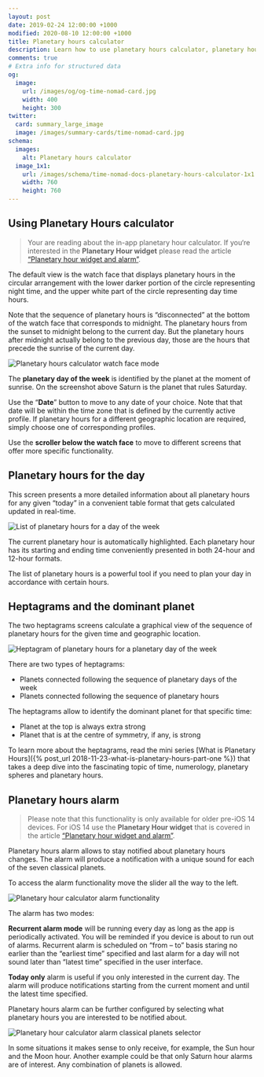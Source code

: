 ```yaml
---
layout: post
date: 2019-02-24 12:00:00 +1000
modified: 2020-08-10 12:00:00 +1000
title: Planetary hours calculator
description: Learn how to use planetary hours calculator, planetary hours alarm and other tools to work with planetary days of the week.
comments: true
# Extra info for structured data
og:
  image:
    url: /images/og/og-time-nomad-card.jpg
    width: 400
    height: 300
twitter:
  card: summary_large_image
  image: /images/summary-cards/time-nomad-card.jpg
schema:
  images:
    alt: Planetary hours calculator
  image_1x1:
    url: /images/schema/time-nomad-docs-planetary-hours-calculator-1x1.jpg
    width: 760
    height: 760
---
```


## Using Planetary Hours calculator

> Your are reading about the in-app planetary hour calculator. If you‘re interested in the **Planetary Hour widget** please read the article [“Planetary hour widget and alarm”](/documentation/planetary-hour-widget-and-alarm.html).

The default view is the watch face that displays planetary hours in the circular arrangement with the lower darker portion of the circle representing night time, and the upper white part of the circle representing day time hours.

Note that the sequence of planetary hours is “disconnected” at the bottom of the watch face that corresponds to midnight. The planetary hours from the sunset to midnight belong to the current day. But the planetary hours after midnight actually belong to the previous day, those are the hours that precede the sunrise of the current day.

<img loading="lazy" src="/images/docs/planetary-hours-calculator-01.jpg" srcset="/images/docs/planetary-hours-calculator-01.jpg 1x, /images/docs/planetary-hours-calculator-01@2x.jpg 2x" alt="Planetary hours calculator watch face mode">

The **planetary day of the week** is identified by the planet at the moment of sunrise. On the screenshot above Saturn is the planet that rules Saturday.

Use the “**Date**” button to move to any date of your choice. Note that that date will be within the time zone that is defined by the currently active profile. If planetary hours for a different geographic location are required, simply choose one of corresponding profiles.

Use the **scroller below the watch face** to move to different screens that offer more specific functionality.

## Planetary hours for the day

This screen presents a more detailed information about all planetary hours for any given “today” in a convenient table format that gets calculated updated in real-time.

<img loading="lazy" src="/images/docs/planetary-hours-calculator-02.jpg" srcset="/images/docs/planetary-hours-calculator-02.jpg 1x, /images/docs/planetary-hours-calculator-02@2x.jpg 2x" alt="List of planetary hours for a day of the week">

The current planetary hour is automatically highlighted. Each planetary hour has its starting and ending time conveniently presented in both 24-hour and 12-hour formats.

The list of planetary hours is a powerful tool if you need to plan your day in accordance with certain hours.

## Heptagrams and the dominant planet

The two heptagrams  screens calculate a graphical view of the sequence of planetary hours for the given time and geographic location.

<img loading="lazy" src="/images/docs/planetary-hours-calculator-03.jpg" srcset="/images/docs/planetary-hours-calculator-03.jpg 1x, /images/docs/planetary-hours-calculator-03@2x.jpg 2x" alt="Heptagram of planetary hours for a planetary day of the week">

There are two types of heptagrams:

* Planets connected following the sequence of planetary days of the week
* Planets connected following the sequence of planetary hours

The heptagrams allow to identify the dominant planet for that specific time:

* Planet at the top is always extra strong
* Planet that is at the centre of symmetry, if any, is strong

To learn more about the heptagrams, read the mini series [What is Planetary Hours]({% post_url 2018-11-23-what-is-planetary-hours-part-one %}) that takes a deep dive into the fascinating topic of time, numerology, planetary spheres and planetary hours.

## Planetary hours alarm

> Please note that this functionality is only available for older pre-iOS 14 devices. For iOS 14 use the **Planetary Hour widget** that is covered in the article [“Planetary hour widget and alarm”](/documentation/planetary-hour-widget-and-alarm.html).

Planetary hours alarm allows to stay notified about planetary hours changes. The alarm will produce a notification with a unique sound for each of the seven classical planets.

To access the alarm functionality move the slider all the way to the left.

<img loading="lazy" src="/images/docs/planetary-hours-alarm-01.jpg" srcset="/images/docs/planetary-hours-alarm-01.jpg 1x, /images/docs/planetary-hours-alarm-01@2x.jpg 2x" alt="Planetary hour calculator alarm functionality">

The alarm has two modes:

**Recurrent alarm mode** will be running every day as long as the app is periodically activated. You will be reminded if you device is about to run out of alarms. Recurrent alarm is scheduled on “from – to” basis staring no earlier than the “earliest time” specified and last alarm for a day will not sound later than “latest time” specified in the user interface.

**Today only** alarm is useful if you only interested in the current day. The alarm will produce notifications starting from the current moment and until the latest time specified.

Planetary hours alarm can be further configured by selecting what planetary hours you are interested to be notified about.

<img loading="lazy" src="/images/docs/planetary-hours-alarm-02.jpg" srcset="/images/docs/planetary-hours-alarm-02.jpg 1x, /images/docs/planetary-hours-alarm-02@2x.jpg 2x" alt="Planetary hour calculator alarm classical planets selector">

In some situations it makes sense to only receive, for example, the Sun hour and the Moon hour. Another example could be that only Saturn hour alarms are of interest. Any combination of planets is allowed.